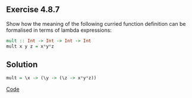 ## Exercise 4.8.7

Show how the meaning of the following curried function definition can be formalised in terms of lambda expressions:
```haskell
mult :: Int -> Int -> Int -> Int
mult x y z = x*y*z
```

## Solution

```haskell
mult = \x -> (\y -> (\z -> x*y*z))
```
[Code](../../src/ch-04/4-8.hs#L29)
